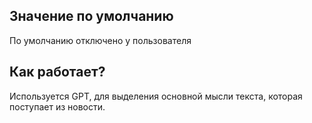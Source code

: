 ## Значение по умолчанию
По умолчанию отключено у пользователя

## Как работает?
Используется GPT, для выделения основной мысли текста, которая поступает из новости.
